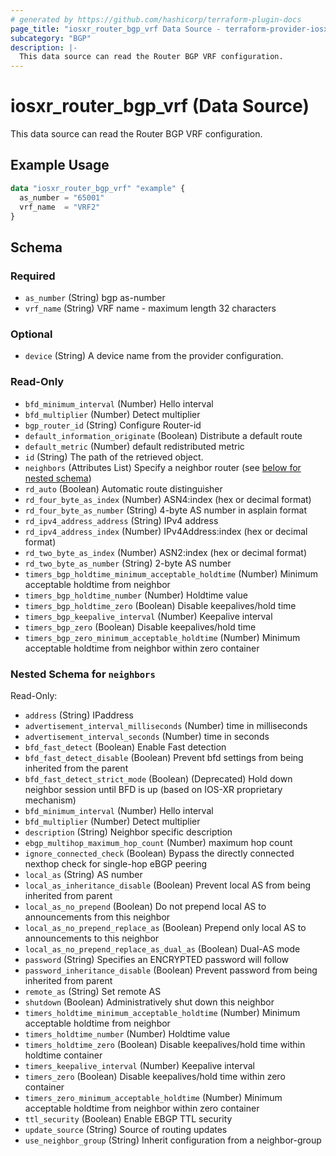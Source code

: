 ```yaml
---
# generated by https://github.com/hashicorp/terraform-plugin-docs
page_title: "iosxr_router_bgp_vrf Data Source - terraform-provider-iosxr"
subcategory: "BGP"
description: |-
  This data source can read the Router BGP VRF configuration.
---
```


# iosxr_router_bgp_vrf (Data Source)

This data source can read the Router BGP VRF configuration.

## Example Usage

```terraform
data "iosxr_router_bgp_vrf" "example" {
  as_number = "65001"
  vrf_name  = "VRF2"
}
```

<!-- schema generated by tfplugindocs -->
## Schema

### Required

- `as_number` (String) bgp as-number
- `vrf_name` (String) VRF name - maximum length 32 characters

### Optional

- `device` (String) A device name from the provider configuration.

### Read-Only

- `bfd_minimum_interval` (Number) Hello interval
- `bfd_multiplier` (Number) Detect multiplier
- `bgp_router_id` (String) Configure Router-id
- `default_information_originate` (Boolean) Distribute a default route
- `default_metric` (Number) default redistributed metric
- `id` (String) The path of the retrieved object.
- `neighbors` (Attributes List) Specify a neighbor router (see [below for nested schema](#nestedatt--neighbors))
- `rd_auto` (Boolean) Automatic route distinguisher
- `rd_four_byte_as_index` (Number) ASN4:index (hex or decimal format)
- `rd_four_byte_as_number` (String) 4-byte AS number in asplain format
- `rd_ipv4_address_address` (String) IPv4 address
- `rd_ipv4_address_index` (Number) IPv4Address:index (hex or decimal format)
- `rd_two_byte_as_index` (Number) ASN2:index (hex or decimal format)
- `rd_two_byte_as_number` (String) 2-byte AS number
- `timers_bgp_holdtime_minimum_acceptable_holdtime` (Number) Minimum acceptable holdtime from neighbor
- `timers_bgp_holdtime_number` (Number) Holdtime value
- `timers_bgp_holdtime_zero` (Boolean) Disable keepalives/hold time
- `timers_bgp_keepalive_interval` (Number) Keepalive interval
- `timers_bgp_zero` (Boolean) Disable keepalives/hold time
- `timers_bgp_zero_minimum_acceptable_holdtime` (Number) Minimum acceptable holdtime from neighbor within zero container

<a id="nestedatt--neighbors"></a>
### Nested Schema for `neighbors`

Read-Only:

- `address` (String) IPaddress
- `advertisement_interval_milliseconds` (Number) time in milliseconds
- `advertisement_interval_seconds` (Number) time in seconds
- `bfd_fast_detect` (Boolean) Enable Fast detection
- `bfd_fast_detect_disable` (Boolean) Prevent bfd settings from being inherited from the parent
- `bfd_fast_detect_strict_mode` (Boolean) (Deprecated) Hold down neighbor session until BFD is up (based on IOS-XR proprietary mechanism)
- `bfd_minimum_interval` (Number) Hello interval
- `bfd_multiplier` (Number) Detect multiplier
- `description` (String) Neighbor specific description
- `ebgp_multihop_maximum_hop_count` (Number) maximum hop count
- `ignore_connected_check` (Boolean) Bypass the directly connected nexthop check for single-hop eBGP peering
- `local_as` (String) AS number
- `local_as_inheritance_disable` (Boolean) Prevent local AS from being inherited from parent
- `local_as_no_prepend` (Boolean) Do not prepend local AS to announcements from this neighbor
- `local_as_no_prepend_replace_as` (Boolean) Prepend only local AS to announcements to this neighbor
- `local_as_no_prepend_replace_as_dual_as` (Boolean) Dual-AS mode
- `password` (String) Specifies an ENCRYPTED password will follow
- `password_inheritance_disable` (Boolean) Prevent password from being inherited from parent
- `remote_as` (String) Set remote AS
- `shutdown` (Boolean) Administratively shut down this neighbor
- `timers_holdtime_minimum_acceptable_holdtime` (Number) Minimum acceptable holdtime from neighbor
- `timers_holdtime_number` (Number) Holdtime value
- `timers_holdtime_zero` (Boolean) Disable keepalives/hold time within holdtime container
- `timers_keepalive_interval` (Number) Keepalive interval
- `timers_zero` (Boolean) Disable keepalives/hold time within zero container
- `timers_zero_minimum_acceptable_holdtime` (Number) Minimum acceptable holdtime from neighbor within zero container
- `ttl_security` (Boolean) Enable EBGP TTL security
- `update_source` (String) Source of routing updates
- `use_neighbor_group` (String) Inherit configuration from a neighbor-group
